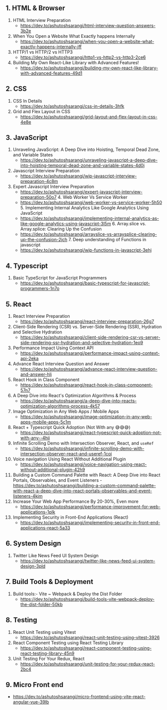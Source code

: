 ## 1. HTML & Browser
   
   1. HTML Interview Preparation
      - https://dev.to/ashutoshsarangi/html-interview-question-answers-3b2e
   2. When You Open a Website What Exactly happens Internally
      - https://dev.to/ashutoshsarangi/when-you-open-a-website-what-exactly-happens-internally-jff
   3. HTTP/1 vs HTTP/2 vs HTTP3
      - https://dev.to/ashutoshsarangi/http1-vs-http2-vs-http3-2ce6
   4. Building My Own React-Like Library with Advanced Features!
      - https://dev.to/ashutoshsarangi/building-my-own-react-like-library-with-advanced-features-49d1

## 2. CSS
   1. CSS In Details
      - https://dev.to/ashutoshsarangi/css-in-details-3hfk
   2. Grid and Flex Layout in CSS
      - https://dev.to/ashutoshsarangi/grid-layout-and-flex-layout-in-css-4e8e

## 3. JavaScript
   1. Unraveling JavaScript: A Deep Dive into Hoisting, Temporal Dead Zone, and Variable States
      - https://dev.to/ashutoshsarangi/unraveling-javascript-a-deep-dive-into-hoisting-temporal-dead-zone-and-variable-states-4d0j
   2. Javascript Interview Preparation
      - https://dev.to/ashutoshsarangi/wip-javascript-interview-preparation-4c8m
   3. Expert Javascript Interview Preparation
      - https://dev.to/ashutoshsarangi/expert-javascript-interview-preparation-50o7
    4. Web Worker Vs Service Worker
       - https://dev.to/ashutoshsarangi/web-worker-vs-service-worker-5h50
    5. Implementing Internal Analytics Like Google Analytics Using JavaScript
       - https://dev.to/ashutoshsarangi/implementing-internal-analytics-as-like-google-analytics-using-javascript-3l5m
    6. Array.slice vs. Array.splice: Clearing Up the Confusion
       - https://dev.to/ashutoshsarangi/arrayslice-vs-arraysplice-clearing-up-the-confusion-2jch
    7. Deep understanding of Functions in javascript
       - https://dev.to/ashutoshsarangi/wip-functions-in-javascript-3ehj

## 4. Typescript
   1. Basic TypeScript for JavaScript Programmers
      - https://dev.to/ashutoshsarangi/basic-typescript-for-javascript-programmers-1n7o

## 5. React
   1. React Interview Preparation
      - https://dev.to/ashutoshsarangi/react-interview-preparation-26g7
   2. Client-Side Rendering (CSR) vs. Server-Side Rendering (SSR), Hydration and Selective Hydration
      - https://dev.to/ashutoshsarangi/client-side-rendering-csr-vs-server-side-rendering-ssr-hydration-and-selective-hydration-1eo9
   3. Performance Impact Using Context API
      - https://dev.to/ashutoshsarangi/performance-impact-using-context-api-2eka
   4. Advance React Interview Question and Answer
      - https://dev.to/ashutoshsarangi/advance-react-interview-question-and-answer-hlj
   5. React Hook in Class Component
      - https://dev.to/ashutoshsarangi/react-hook-in-class-component-57n7
   6. A Deep Dive into React's Optimization Algorithms & Process
      - https://dev.to/ashutoshsarangi/a-deep-dive-into-reacts-optimization-algorithms-process-4k57
   7. Image Optimization in Any Web Apps / Mobile Apps
      - https://dev.to/ashutoshsarangi/image-optimization-in-any-web-apps-mobile-apps-5c1m
   8. React + Typescript Quick Adoption (Not With any 😅😅😅)
      - https://dev.to/ashutoshsarangi/react-typescript-quick-adoption-not-with-any--4hji
   9. Infinite Scrolling Demo with Intersection Observer, React, and `useRef`
      - https://dev.to/ashutoshsarangi/infinite-scrolling-demo-with-intersection-observer-react-and-useref-1coi
   10. Voice navigation Using React Without Additional Plugin
       - https://dev.to/ashutoshsarangi/voice-navigation-using-react-without-additional-plugin-42h9
   11. Building a Custom Command Palette with React: A Deep Dive into React Portals, Observables, and Event Listeners
      - https://dev.to/ashutoshsarangi/building-a-custom-command-palette-with-react-a-deep-dive-into-react-portals-observables-and-event-listeners-4kjm
   12. Increase Your Web App Performance By 20-30%, Even more
       - https://dev.to/ashutoshsarangi/performance-improvement-for-web-applications-1plk
   13. Implementing Security in Front-End Applications (React)
       - https://dev.to/ashutoshsarangi/implementing-security-in-front-end-applications-react-5a33

## 6. System Design
   1. Twitter Like News Feed UI System Design
      - https://dev.to/ashutoshsarangi/twitter-like-news-feed-ui-system-design-3pld

## 7. Build Tools & Deployment
   1. Build tools:- Vite ~ Webpack & Deploy the Dist Folder
      - https://dev.to/ashutoshsarangi/build-tools-vite-webpack-deploy-the-dist-folder-50kb

## 8. Testing
   1. React Unit Testing using Vitest
      - https://dev.to/ashutoshsarangi/react-unit-testing-using-vitest-3926
   2. React Component Testing using React Testing Library
      - https://dev.to/ashutoshsarangi/react-component-testing-using-react-testing-library-45n9
   3. Unit Testing For Your Redux, React
      - https://dev.to/ashutoshsarangi/unit-testing-for-your-redux-react-2bc4

## 9. Micro Front end
   - https://dev.to/ashutoshsarangi/micro-frontend-using-vite-react-angular-vue-39lb
